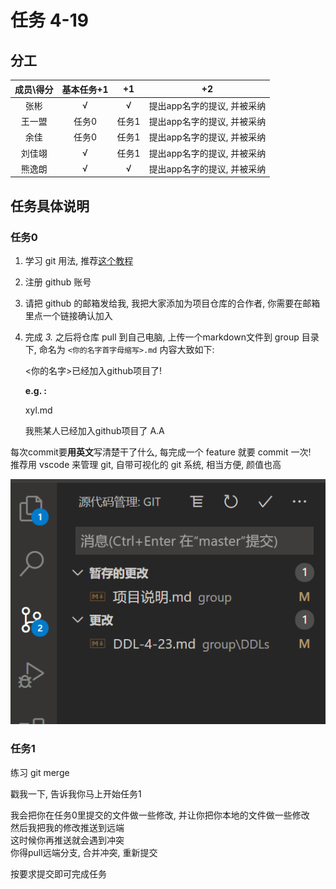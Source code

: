 
# 任务 4-19

## 分工

| 成员\得分 | 基本任务+1 |  +1   |             +2              |
| :-------: | :--------: | :---: | :-------------------------: |
|   张彬    |     √      |   √   | 提出app名字的提议, 并被采纳 |
|  王一盟   |   任务0    | 任务1 | 提出app名字的提议, 并被采纳 |
|   余佳    |   任务0    | 任务1 | 提出app名字的提议, 并被采纳 |
|  刘佳翊   |     √      | 任务1 | 提出app名字的提议, 并被采纳 |
|  熊逸朗   |     √      |   √   | 提出app名字的提议, 并被采纳 |

## 任务具体说明

### 任务0

1. 学习 git 用法, 推荐[这个教程](https://www.liaoxuefeng.com/wiki/896043488029600)
2. 注册 github 账号
3. 请把 github 的邮箱发给我, 我把大家添加为项目仓库的合作者, 你需要在邮箱里点一个链接确认加入
4. 完成 *3.* 之后将仓库 pull 到自己电脑, 上传一个markdown文件到 group 目录下, 命名为 ```<你的名字首字母缩写>.md``` 内容大致如下:

    <你的名字>已经加入github项目了!

    **e.g. :**

    xyl.md

    我熊某人已经加入github项目了 A.A

每次commit要**用英文**写清楚干了什么, 每完成一个 feature 就要 commit 一次!  
推荐用 vscode 来管理 git, 自带可视化的 git 系统, 相当方便, 颜值也高

![git with code](./../img/git_with_code.png)

### 任务1

练习 git merge

戳我一下, 告诉我你马上开始任务1

我会把你在任务0里提交的文件做一些修改, 并让你把你本地的文件做一些修改  
然后我把我的修改推送到远端  
这时候你再推送就会遇到冲突  
你得pull远端分支, 合并冲突, 重新提交  

按要求提交即可完成任务
